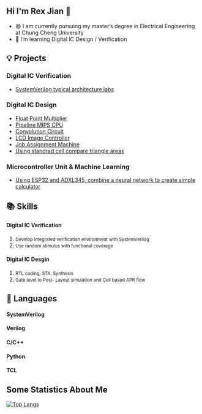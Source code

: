 ## Hi I'm Rex Jian 👋
- 😄 I am currently pursuing my master’s degree in Electrical Engineering at Chung Cheng University
- 🌱 I’m  learning Digital IC Design / Verification


## 💡 Projects
### Digital IC Verification
- [SystemVerilog typical architecture labs](https://github.com/RexJian/SystemVerilogLabs)
### Digital IC Design
- [Float Point Multiplier](https://github.com/RexJian/Float_Point_Multiplier/tree/main)
- [Pipeline MIPS CPU](https://github.com/RexJian/PipelineCPU)
- [Convolution Circuit](https://github.com/RexJian/Convolution-Circuit/tree/main)
- [LCD Image Controller](https://github.com/RexJian/LCD-Image-Controller)
- [Job Assignment Machine](https://github.com/RexJian/JobAssignmentMachine/tree/main)
- [Using standrad cell compare triangle areas](https://github.com/RexJian/Using-standard-cell-compare-triangle-areas)
### Microcontroller Unit & Machine Learning
- [Using ESP32 and ADXL345, combine a neural network to create simple calculator](https://github.com/RexJian/ESP32_NeuralNetwork)

## 📚 Skills
<h4>Digital IC Verification</h4>
<ol>
    <li><span style="font-size: smaller;">Develop integrated verification environment with SystemVerilog</span></li>
    <li><span style="font-size: smaller;">Use random stimulus with functional coverage</span></li>
</ol>

<h4>Digital IC Desgin</h4>
<ol>
    <li><span style="font-size: smaller;">RTL coding, STA, Synthesis</span></li>
    <li><span style="font-size: smaller;">Gate level to Post- Layout simulation and Cell based APR flow</span></li>
</ol>

## 🔧 Languages
<h4>SystemVerilog</h4>
<h4>Verilog</h4>
<h4>C/C++</h4>
<h4>Python</h4>
<h4>TCL</h4>

## Some Statistics About Me


[![Top Langs](https://github-readme-stats.vercel.app/api/top-langs/?username=RexJian&layout=compact&exclude_repo=RexJian.github.io&title_color=ffffff&icon_color=bb2acf&text_color=daf7dc&bg_color=151515)](https://github.com/anuraghazra/github-readme-stats)

